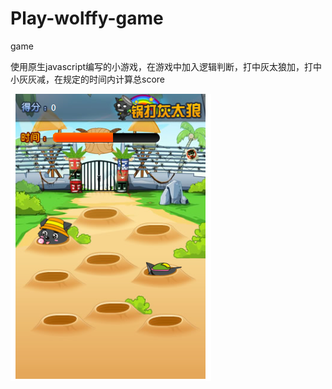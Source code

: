 # Play-wolffy-game
game


使用原生javascript编写的小游戏，在游戏中加入逻辑判断，打中灰太狼加，打中小灰灰减，在规定的时间内计算总score

![image](https://github.com/chancejl/Play-wolffy-game/blob/master/wolf.PNG)
